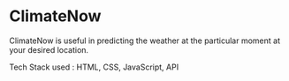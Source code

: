# ClimateNow
ClimateNow is useful in predicting the weather at the particular moment at your desired location.


Tech Stack used : HTML, CSS, JavaScript, API
